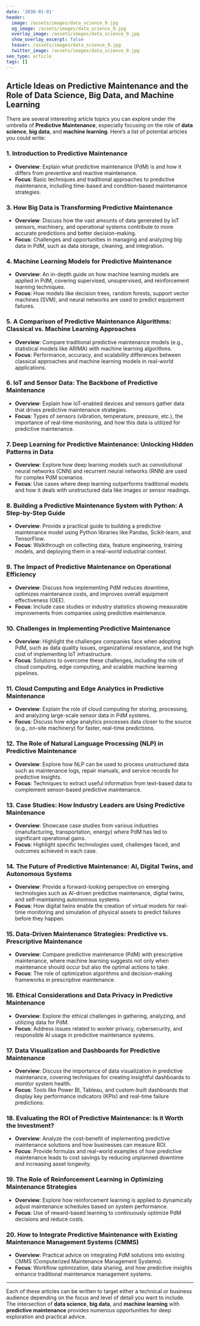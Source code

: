 ```yaml
---
date: '2030-01-01'
header:
  image: /assets/images/data_science_9.jpg
  og_image: /assets/images/data_science_9.jpg
  overlay_image: /assets/images/data_science_9.jpg
  show_overlay_excerpt: false
  teaser: /assets/images/data_science_9.jpg
  twitter_image: /assets/images/data_science_9.jpg
seo_type: article
tags: []
---
```


## Article Ideas on Predictive Maintenance and the Role of Data Science, Big Data, and Machine Learning

There are several interesting article topics you can explore under the umbrella of **Predictive Maintenance**, especially focusing on the role of **data science**, **big data**, and **machine learning**. Here’s a list of potential articles you could write:

### 1. Introduction to Predictive Maintenance
   - **Overview**: Explain what predictive maintenance (PdM) is and how it differs from preventive and reactive maintenance. 
   - **Focus**: Basic techniques and traditional approaches to predictive maintenance, including time-based and condition-based maintenance strategies.


### 3. How Big Data is Transforming Predictive Maintenance
   - **Overview**: Discuss how the vast amounts of data generated by IoT sensors, machinery, and operational systems contribute to more accurate predictions and better decision-making.
   - **Focus**: Challenges and opportunities in managing and analyzing big data in PdM, such as data storage, cleaning, and integration.

### 4. Machine Learning Models for Predictive Maintenance
   - **Overview**: An in-depth guide on how machine learning models are applied in PdM, covering supervised, unsupervised, and reinforcement learning techniques.
   - **Focus**: How models like decision trees, random forests, support vector machines (SVM), and neural networks are used to predict equipment failures.

### 5. A Comparison of Predictive Maintenance Algorithms: Classical vs. Machine Learning Approaches
   - **Overview**: Compare traditional predictive maintenance models (e.g., statistical models like ARIMA) with machine learning algorithms.
   - **Focus**: Performance, accuracy, and scalability differences between classical approaches and machine learning models in real-world applications.

### 6. IoT and Sensor Data: The Backbone of Predictive Maintenance
   - **Overview**: Explain how IoT-enabled devices and sensors gather data that drives predictive maintenance strategies.
   - **Focus**: Types of sensors (vibration, temperature, pressure, etc.), the importance of real-time monitoring, and how this data is utilized for predictive maintenance.

### 7. Deep Learning for Predictive Maintenance: Unlocking Hidden Patterns in Data
   - **Overview**: Explore how deep learning models such as convolutional neural networks (CNN) and recurrent neural networks (RNN) are used for complex PdM scenarios.
   - **Focus**: Use cases where deep learning outperforms traditional models and how it deals with unstructured data like images or sensor readings.

### 8. Building a Predictive Maintenance System with Python: A Step-by-Step Guide
   - **Overview**: Provide a practical guide to building a predictive maintenance model using Python libraries like Pandas, Scikit-learn, and TensorFlow.
   - **Focus**: Walkthrough on collecting data, feature engineering, training models, and deploying them in a real-world industrial context.

### 9. The Impact of Predictive Maintenance on Operational Efficiency
   - **Overview**: Discuss how implementing PdM reduces downtime, optimizes maintenance costs, and improves overall equipment effectiveness (OEE).
   - **Focus**: Include case studies or industry statistics showing measurable improvements from companies using predictive maintenance.

### 10. Challenges in Implementing Predictive Maintenance
   - **Overview**: Highlight the challenges companies face when adopting PdM, such as data quality issues, organizational resistance, and the high cost of implementing IoT infrastructure.
   - **Focus**: Solutions to overcome these challenges, including the role of cloud computing, edge computing, and scalable machine learning pipelines.

### 11. Cloud Computing and Edge Analytics in Predictive Maintenance
   - **Overview**: Explain the role of cloud computing for storing, processing, and analyzing large-scale sensor data in PdM systems.
   - **Focus**: Discuss how edge analytics processes data closer to the source (e.g., on-site machinery) for faster, real-time predictions.

### 12. The Role of Natural Language Processing (NLP) in Predictive Maintenance
   - **Overview**: Explore how NLP can be used to process unstructured data such as maintenance logs, repair manuals, and service records for predictive insights.
   - **Focus**: Techniques to extract useful information from text-based data to complement sensor-based predictive maintenance.

### 13. Case Studies: How Industry Leaders are Using Predictive Maintenance
   - **Overview**: Showcase case studies from various industries (manufacturing, transportation, energy) where PdM has led to significant operational gains.
   - **Focus**: Highlight specific technologies used, challenges faced, and outcomes achieved in each case.

### 14. The Future of Predictive Maintenance: AI, Digital Twins, and Autonomous Systems
   - **Overview**: Provide a forward-looking perspective on emerging technologies such as AI-driven predictive maintenance, digital twins, and self-maintaining autonomous systems.
   - **Focus**: How digital twins enable the creation of virtual models for real-time monitoring and simulation of physical assets to predict failures before they happen.

### 15. Data-Driven Maintenance Strategies: Predictive vs. Prescriptive Maintenance
   - **Overview**: Compare predictive maintenance (PdM) with prescriptive maintenance, where machine learning suggests not only when maintenance should occur but also the optimal actions to take.
   - **Focus**: The role of optimization algorithms and decision-making frameworks in prescriptive maintenance.

### 16. Ethical Considerations and Data Privacy in Predictive Maintenance
   - **Overview**: Explore the ethical challenges in gathering, analyzing, and utilizing data for PdM.
   - **Focus**: Address issues related to worker privacy, cybersecurity, and responsible AI usage in predictive maintenance systems.

### 17. Data Visualization and Dashboards for Predictive Maintenance
   - **Overview**: Discuss the importance of data visualization in predictive maintenance, covering techniques for creating insightful dashboards to monitor system health.
   - **Focus**: Tools like Power BI, Tableau, and custom-built dashboards that display key performance indicators (KPIs) and real-time failure predictions.

### 18. Evaluating the ROI of Predictive Maintenance: Is it Worth the Investment?
   - **Overview**: Analyze the cost-benefit of implementing predictive maintenance solutions and how businesses can measure ROI.
   - **Focus**: Provide formulas and real-world examples of how predictive maintenance leads to cost savings by reducing unplanned downtime and increasing asset longevity.

### 19. The Role of Reinforcement Learning in Optimizing Maintenance Strategies
   - **Overview**: Explore how reinforcement learning is applied to dynamically adjust maintenance schedules based on system performance.
   - **Focus**: Use of reward-based learning to continuously optimize PdM decisions and reduce costs.

### 20. How to Integrate Predictive Maintenance with Existing Maintenance Management Systems (CMMS)
   - **Overview**: Practical advice on integrating PdM solutions into existing CMMS (Computerized Maintenance Management Systems).
   - **Focus**: Workflow optimization, data sharing, and how predictive insights enhance traditional maintenance management systems.

---

Each of these articles can be written to target either a technical or business audience depending on the focus and level of detail you want to include. The intersection of **data science**, **big data**, and **machine learning** with **predictive maintenance** provides numerous opportunities for deep exploration and practical advice.
